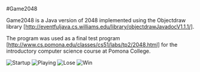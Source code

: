 #Game2048

Game2048 is a Java version of 2048 implemented using the Objectdraw library [http://eventfuljava.cs.williams.edu/library/objectdrawJavadocV1.1.1/]. 

The program was used as a final test program [http://www.cs.pomona.edu/classes/cs51/labs/tp2/2048.html] for the introductory computer science course at Pomona College.

![Startup](https://raw.github.com/jcnguyen/Game2048/master/screenshots/1start.png)
![Playing](https://raw.github.com/jcnguyen/Game2048/master/screenshots/2play.png)
![Lose](https://raw.github.com/jcnguyen/Game2048/master/screenshots/3lose.png)
![Win](https://raw.github.com/jcnguyen/Game2048/master/screenshots/4win.png)

